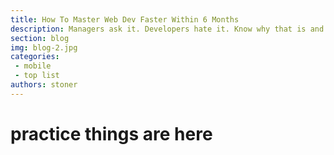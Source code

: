 ```yaml
---
title: How To Master Web Dev Faster Within 6 Months
description: Managers ask it. Developers hate it. Know why that is and what you should be asking instead
section: blog
img: blog-2.jpg
categories: 
 - mobile
 - top list
authors: stoner
---
```



# practice things are here 